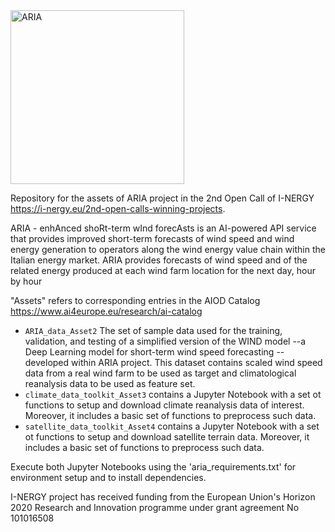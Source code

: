 
<img width="278" alt="ARIA" src="https://github.com/amigoclimateteam/ARIA/assets/52488019/8d4c955d-6229-4beb-bd92-9013bcebb9f0">


<br>

Repository for the assets of ARIA project in the 2nd Open Call of I-NERGY https://i-nergy.eu/2nd-open-calls-winning-projects. 

ARIA - enhAnced shoRt-term wInd forecAsts is an AI-powered API service that provides improved short-term forecasts of wind speed and wind energy generation to operators along the wind energy value chain within the Italian energy market. ARIA provides forecasts of wind speed and of the related energy produced at each wind farm location for the next day, hour by hour

"Assets" refers to corresponding entries in the AIOD Catalog https://www.ai4europe.eu/research/ai-catalog

- `ARIA_data_Asset2` The set of sample data used for the training, validation, and testing of a simplified version of the WIND model --a Deep Learning model for short-term wind speed forecasting -- developed within ARIA project. This dataset contains scaled wind speed data from a real wind farm to be used as target and climatological reanalysis data to be used as feature set.
- `climate_data_toolkit_Asset3` contains a Jupyter Notebook with a set ot functions to setup and download climate reanalysis data of interest.
Moreover, it includes a basic set of functions to preprocess such data. 
- `satellite_data_toolkit_Asset4` contains a Jupyter Notebook with a set ot functions to setup and download satellite terrain data.
Moreover, it includes a basic set of functions to preprocess such data.

Execute both Jupyter Notebooks using the 'aria_requirements.txt' for environment setup and to install dependencies. 

I-NERGY project has received funding from the European Union's Horizon 2020 Research and Innovation programme under grant agreement No 101016508

